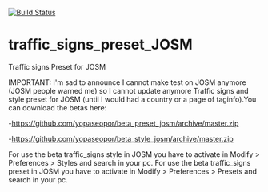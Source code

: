 [![Build Status](https://travis-ci.org/yopaseopor/traffic_signs_preset_JOSM.svg?branch=master)](https://travis-ci.org/yopaseopor/traffic_signs_preset_JOSM)
# traffic_signs_preset_JOSM
Traffic signs Preset for JOSM

IMPORTANT:
I'm sad to announce I cannot make test on JOSM anymore (JOSM people warned me) so I cannot update anymore Traffic signs and style preset for JOSM (until I would had a country or a page of taginfo).You can download the betas here:

-https://github.com/yopaseopor/beta_preset_josm/archive/master.zip

-https://github.com/yopaseopor/beta_style_josm/archive/master.zip


For use the beta traffic_signs style in JOSM you have to activate in Modify > Preferences > Styles and search in your pc.
For use the beta traffic_signs preset in JOSM you have to activate in Modify > Preferences > Presets and search in your pc.



